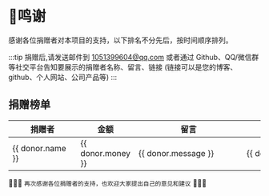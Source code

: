 # 🎉鸣谢

感谢各位捐赠者对本项目的支持，以下排名不分先后，按时间顺序排列。

:::tip
捐赠后,请发送邮件到 1051399604@qq.com 或者通过 Github、QQ/微信群 等社交平台告知要展示的捐赠者名称、留言、链接 (链接可以是您的博客、github、个人网站、公司产品等)
:::

## 捐赠榜单

<table v-if="data && data.donor">
  <thead>
    <tr>
      <th style="min-width: 120px">捐赠者</th>
      <th style="min-width: 100px">金额</th>
      <th style="min-width: 200px">留言</th>
      <th style="min-width: 180px;">链接</th>
    </tr>
  </thead>
  <tbody>
    <tr v-for="(donor, index) in data.donor">
      <td>{{ donor.name }}</td>
      <td>{{ donor.money }}</td>
      <td>{{ donor.message }}</td>
      <td style="word-wrap:break-word; word-break: break-all;">
        <a :href="donor.link" target="_blank" rel="noopener noreferrer">{{ donor.link }}</a>
      </td>
    </tr>
  </tbody>
</table>

:beers::beers::beers: `再次感谢各位捐赠者的支持，也欢迎大家提出自己的意见和建议` :beers::beers::beers:

<script setup>
import { useSponsor } from '../../.vitepress/theme/data/sponsor'
const { data } = useSponsor()
</script>

